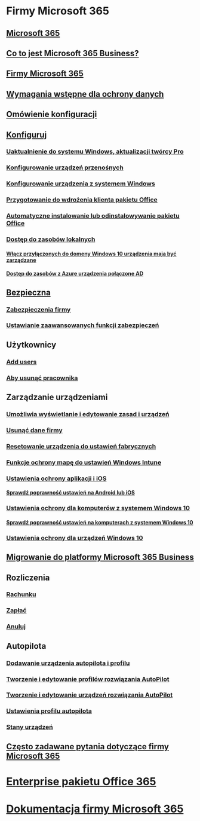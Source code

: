 # Firmy Microsoft 365
## [Microsoft 365](index.md)
## [Co to jest Microsoft 365 Business?](microsoft-365-business-overview.md)
## [Firmy Microsoft 365](sign-up.md)
## [Wymagania wstępne dla ochrony danych](pre-requisites-for-data-protection.md)
## [Omówienie konfiguracji](set-up-overview.md)
## [Konfiguruj](set-up.md)
### [Uaktualnienie do systemu Windows, aktualizacji twórcy Pro](upgrade-to-windows-pro-creators-update.md)
### [Konfigurowanie urządzeń przenośnych](set-up-mobile-devices.md)
### [Konfigurowanie urządzenia z systemem Windows](set-up-windows-devices.md)
### [Przygotowanie do wdrożenia klienta pakietu Office](prepare-for-office-client-deployment.md)
### [Automatyczne instalowanie lub odinstalowywanie pakietu Office](auto-install-or-uninstall-office.md)
### [Dostęp do zasobów lokalnych]()
#### [Włącz przyłączonych do domeny Windows 10 urządzenia mają być zarządzane](manage-windows-devices.md)
#### [Dostęp do zasobów z Azure urządzenia połączone AD](access-resources.md)
## [Bezpieczna](security-features.md)
### [Zabezpieczenia firmy](/Office365/Admin/security-and-compliance/secure-your-business-data?toc=/microsoft-365/business/toc.json&bc=/microsoft-365/business/breadcrumb/toc.json)
### [Ustawianie zaawansowanych funkcji zabezpieczeń](set-up-advanced-security.md)
## Użytkownicy
### [Add users](add-users-m365b.md)
### [Aby usunąć pracownika](/Office365/Admin/add-users/remove-former-employee?toc=/microsoft-365/business/toc.json&bc=/microsoft-365/business/breadcrumb/toc.json)
## Zarządzanie urządzeniami
### [Umożliwia wyświetlanie i edytowanie zasad i urządzeń](view-policies-and-devices.md)
### [Usunąć dane firmy](remove-company-data.md)
### [Resetowanie urządzenia do ustawień fabrycznych](reset-devices-to-factory-settings.md)
### [Funkcje ochrony mapę do ustawień Windows Intune](map-protection-features-to-intune-settings.md)
### [Ustawienia ochrony aplikacji i iOS](app-protection-settings-for-android-and-ios.md)
#### [Sprawdź poprawność ustawień na Android lub iOS](validate-settings-on-android-or-ios.md)
### [Ustawienia ochrony dla komputerów z systemem Windows 10](protection-settings-for-windows-10-pcs.md)
#### [Sprawdź poprawność ustawień na komputerach z systemem Windows 10](validate-settings-on-windows-10-pcs.md)
### [Ustawienia ochrony dla urządzeń Windows 10](protection-settings-for-windows-10-devices.md)
## [Migrowanie do platformy Microsoft 365 Business](migrate-to-microsoft-365-business.md)
## Rozliczenia
### [Rachunku](/Office365/Admin/subscriptions-and-billing/view-your-bill-or-invoice?toc=/microsoft-365/business/toc.json&bc=/microsoft-365/business/breadcrumb/toc.json)
### [Zapłać](/Office365/Admin/subscriptions-and-billing/pay-for-your-subscription?toc=/microsoft-365/business/toc.json&bc=/microsoft-365/business/breadcrumb/toc.json)
### [Anuluj](/Office365/Admin/subscriptions-and-billing/cancel-your-subscription?toc=/microsoft-365/business/toc.json&bc=/microsoft-365/business/breadcrumb/toc.json)
## Autopilota
### [Dodawanie urządzenia autopilota i profilu](add-autopilot-devices-and-profile.md)
### [Tworzenie i edytowanie profilów rozwiązania AutoPilot](create-and-edit-autopilot-profiles.md)
### [Tworzenie i edytowanie urządzeń rozwiązania AutoPilot](create-and-edit-autopilot-devices.md)
### [Ustawienia profilu autopilota](autopilot-profile-settings.md)
### [Stany urządzeń](device-states.md)
## [Często zadawane pytania dotyczące firmy Microsoft 365](support/microsoft-365-business-faqs.md)
# [Enterprise pakietu Office 365](https://docs.microsoft.com/office365/enterprise)
# [Dokumentacja firmy Microsoft 365](https://docs.microsoft.com/microsoft-365)